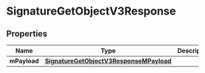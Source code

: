 
# SignatureGetObjectV3Response

## Properties
| Name | Type | Description | Notes |
| ------------ | ------------- | ------------- | ------------- |
| **mPayload** | [**SignatureGetObjectV3ResponseMPayload**](SignatureGetObjectV3ResponseMPayload.md) |  |  |



